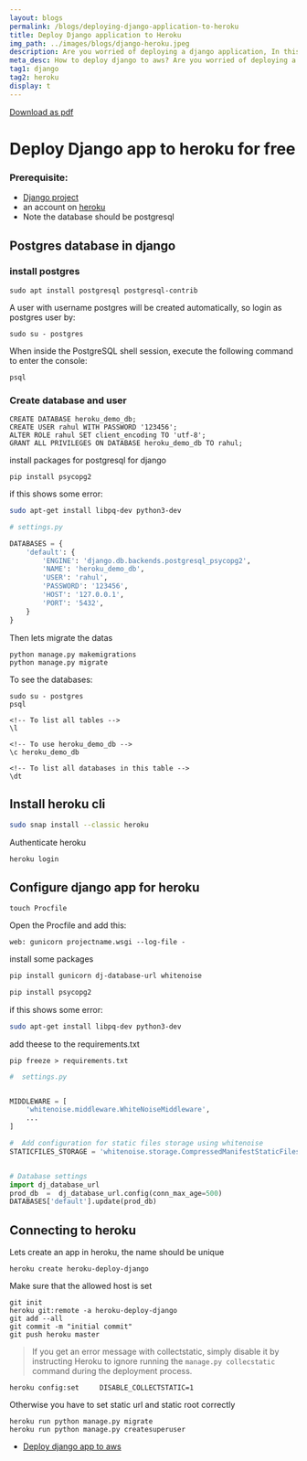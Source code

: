 ```yaml
---
layout: blogs
permalink: /blogs/deploying-django-application-to-heroku
title: Deploy Django application to Heroku
img_path: ../images/blogs/django-heroku.jpeg
description: Are you worried of deploying a django application, In this blog you can see how to deploy django app to heroku
meta_desc: How to deploy django to aws? Are you worried of deploying a django application, In this blog you can see how to deploy django app to heroku
tag1: django
tag2: heroku
display: t
---
```


[Download as pdf](/pdf/deploy%20django%20app%20to%20heroku.pdf)

# Deploy Django app to heroku for free

### Prerequisite: 
- [Django project](/blogs/creating-a-django-project-from-scratch)
- an account on [heroku](https://heroku.com)
- Note the database should be postgresql 


## Postgres database in django

### install postgres
```
sudo apt install postgresql postgresql-contrib
```
A user with username postgres will be created automatically, so login as postgres user by:
```
sudo su - postgres
```

When inside the PostgreSQL shell session, execute the following command to enter the console:
```
psql
```
### Create database and user

```
CREATE DATABASE heroku_demo_db;
CREATE USER rahul WITH PASSWORD '123456';
ALTER ROLE rahul SET client_encoding TO 'utf-8';
GRANT ALL PRIVILEGES ON DATABASE heroku_demo_db TO rahul;
```

install packages for postgresql for django
```
pip install psycopg2
```
if this shows some error:
```bash
sudo apt-get install libpq-dev python3-dev
```


```python 
# settings.py

DATABASES = {
    'default': {
        'ENGINE': 'django.db.backends.postgresql_psycopg2',
        'NAME': 'heroku_demo_db', 
        'USER': 'rahul', 
        'PASSWORD': '123456',
        'HOST': '127.0.0.1', 
        'PORT': '5432',
    }
}
```
Then lets migrate the datas
```
python manage.py makemigrations
python manage.py migrate
```

To see the databases:
```
sudo su - postgres
psql

<!-- To list all tables -->
\l

<!-- To use heroku_demo_db -->
\c heroku_demo_db

<!-- To list all databases in this table -->
\dt
```


## Install heroku cli

```bash
sudo snap install --classic heroku
```

Authenticate heroku
```
heroku login
```

## Configure django app for heroku

```
touch Procfile
```
Open the Procfile and add this:
```
web: gunicorn projectname.wsgi --log-file -
```

install some packages
```bash
pip install gunicorn dj-database-url whitenoise
```


```bash
pip install psycopg2
```
if this shows some error:
```bash
sudo apt-get install libpq-dev python3-dev
```

add theese to the requirements.txt
```
pip freeze > requirements.txt
```


```python
#  settings.py


MIDDLEWARE = [
    'whitenoise.middleware.WhiteNoiseMiddleware',
 	...   
]

#  Add configuration for static files storage using whitenoise
STATICFILES_STORAGE = 'whitenoise.storage.CompressedManifestStaticFilesStorage'


# Database settings
import dj_database_url 
prod_db  =  dj_database_url.config(conn_max_age=500)
DATABASES['default'].update(prod_db)

```


## Connecting to heroku

Lets create an app in heroku, the name should be unique

```
heroku create heroku-deploy-django
```

Make sure that the allowed host is set

```
git init 
heroku git:remote -a heroku-deploy-django
git add --all
git commit -m "initial commit"
git push heroku master
```


>If you get an error message with collectstatic, simply disable it by instructing Heroku to ignore running the `manage.py collecstatic` command during the deployment process.

```
heroku config:set     DISABLE_COLLECTSTATIC=1  
```
Otherwise you have to set static url and static root correctly

```
heroku run python manage.py migrate
heroku run python manage.py createsuperuser
```


- [Deploy django app to aws](/blogs/deploying-django-application-to-aws)